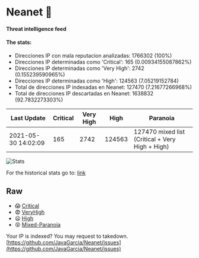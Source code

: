 # Neanet :hocho:
#### Threat intelligence feed
#### The stats:

- Direcciones IP con mala reputacion analizadas: 1766302 (100%)
- Direcciones IP determinadas como 'Critical':  165 (0.00934155087862%)
- Direcciones IP determinadas como 'Very High':  2742 (0.155239590965%)
- Direcciones IP determinadas como 'High':  124563 (7.05219152784)
- Total de direcciones IP indexadas en Neanet:  127470 (7.21677266968%)
- Total de direcciones IP descartadas en Neanet:  1638832 (92.7832273303%)

| Last Update | Critical | Very High | High | Paranoia |
| --- | --- | --- | --- | --- |
| 2021-05-30 14:02:09 | 165 | 2742 | 124563 | 127470 mixed list (Critical + Very High + High)|

![Stats](https://docs.google.com/spreadsheets/d/e/2PACX-1vSnaNMIXVabIpDJjufMlzH7poXnshF3mgd8Is1g9ytUEzVsP5my4Trn8f-xkoLLQ38xpL3HtmUexLo6/pubchart?oid=501124687&format=image)

For the historical stats go to: [link](/stats.csv)
## Raw
- :scream: [Critical](https://raw.githubusercontent.com/JavaGarcia/Neanet/master/blacklists/neanet_critical.txt)
- :fearful: [VeryHigh](https://raw.githubusercontent.com/JavaGarcia/Neanet/master/blacklists/neanet_veryHigh.txtt)
- :frowning: [High](https://raw.githubusercontent.com/JavaGarcia/Neanet/master/blacklists/neanet_high.txt)
- :dizzy_face: [Mixed-Paranoia](https://raw.githubusercontent.com/JavaGarcia/Neanet/master/blacklists/neanet_all.txt)


Your IP is indexed? You may request to takedown. [https://github.com/JavaGarcia/Neanet/issues](https://github.com/JavaGarcia/Neanet/issues)









































































































































































































































































































































































































































































































































































































































































































































































































































































































































































































































































































































































































































































































































































































































































































































































































































































































































































































































































































































































































































































































































































































































































































































































































































































































































































































































































































































































































































































































































































































































































































































































































































































































































































































































































































































































































































































































































































































































































































































































































































































































































































































































































































































































































































































































































































































































































































































































































































































































































































































































































































































































































































































































































































































































































































































































































































































































































































































































































































































































































































































































































































































































































































































































































































































































































































































































































































































































































































































































